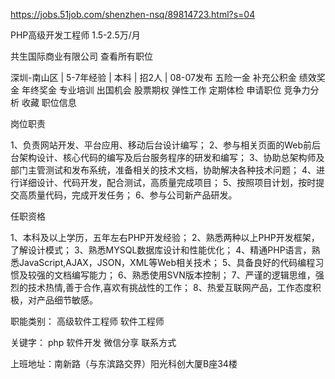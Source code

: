 https://jobs.51job.com/shenzhen-nsq/89814723.html?s=04



PHP高级开发工程师
1.5-2.5万/月

共生国际商业有限公司
查看所有职位

深圳-南山区  |  5-7年经验  |  本科  |  招2人  |  08-07发布
五险一金 补充公积金 绩效奖金 年终奖金 专业培训 出国机会 股票期权 弹性工作 定期体检
申请职位
竞争力分析
收藏
职位信息

岗位职责

1、负责网站开发、平台应用、移动后台设计编写；
2、参与相关页面的Web前后台架构设计、核心代码的编写及后台服务程序的研发和编写；
3、协助总架构师及部门主管测试和发布系统，准备相关的技术文档，协助解决各种技术问题；
4、进行详细设计、代码开发，配合测试，高质量完成项目；
5、按照项目计划，按时提交高质量代码，完成开发任务；
6、参与公司新产品研发。


任职资格

1、本科及以上学历，五年左右PHP开发经验；
2、熟悉两种以上PHP开发框架，了解设计模式；
3、熟悉MYSQL数据库设计和性能优化；
4、精通PHP语言，熟悉JavaScript,AJAX，JSON，XML等Web相关技术；
5、具备良好的代码编程习惯及较强的文档编写能力；
6、熟悉使用SVN版本控制；
7、严谨的逻辑思维，强烈的技术热情,善于合作,喜欢有挑战性的工作；
8、热爱互联网产品，工作态度积极，对产品细节敏感。

职能类别： 高级软件工程师 软件工程师

关键字： php 软件开发
微信分享
联系方式

上班地址：南新路（与东滨路交界）阳光科创大厦B座34楼